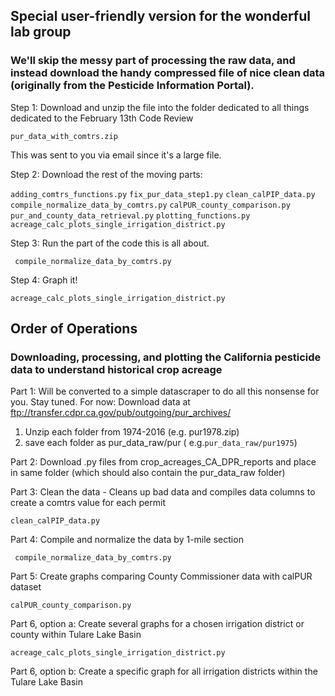 ## Special user-friendly version for the wonderful lab group 

### We'll skip the messy part of processing the raw data, and instead download the handy compressed file of nice clean data (originally from the Pesticide Information Portal). 

Step 1: Download and unzip the file into the folder dedicated to all things dedicated to the February 13th Code Review 

```pur_data_with_comtrs.zip```

 This was sent to you via email since it's a large file. 

 Step 2: Download the rest of the moving parts: 

```adding_comtrs_functions.py```
```fix_pur_data_step1.py```
```clean_calPIP_data.py```
```compile_normalize_data_by_comtrs.py```
```calPUR_county_comparison.py```
```pur_and_county_data_retrieval.py```
```plotting_functions.py```
```acreage_calc_plots_single_irrigation_district.py```

Step 3: Run the part of the code this is all about. 

``` compile_normalize_data_by_comtrs.py```

Step 4: Graph it!

``` acreage_calc_plots_single_irrigation_district.py ```






## Order of Operations 
### Downloading, processing, and plotting the California pesticide data to understand historical crop acreage 

Part 1: Will be converted to a simple datascraper to do all this nonsense for you. Stay tuned. 
For now: Download data at ftp://transfer.cdpr.ca.gov/pub/outgoing/pur_archives/
1. Unzip each folder from 1974-2016 (e.g. pur1978.zip)
2. save each folder as pur_data_raw/pur<year>   ( e.g.```pur_data_raw/pur1975```) 

Part 2: Download .py files from crop_acreages_CA_DPR_reports and place in same folder (which should also contain the pur_data_raw folder)

Part 3: Clean the data -  Cleans up bad data and compiles data columns to create a comtrs value for each permit

```clean_calPIP_data.py ```

Part 4: Compile and normalize the data by 1-mile section

``` compile_normalize_data_by_comtrs.py```

Part 5: Create graphs comparing County Commissioner data with calPUR dataset

```calPUR_county_comparison.py```

Part 6, option a: Create several graphs for a chosen irrigation district or county within Tulare Lake Basin

``` acreage_calc_plots_single_irrigation_district.py ```

Part 6, option b: Create a specific graph for all irrigation districts within the Tulare Lake Basin


